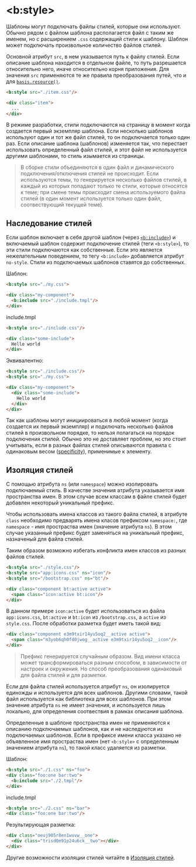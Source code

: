 # \<b:style>

Шаблоны могут подключать файлы стилей, которые они используют. Обычно рядом с файлом шаблона располагается файл с таким же именем, но с расширением `.css` содержащий стили к шаблону. Шаблон может подключать произвольное количество файлов стилей.

Основной атрибут `src`, в нем указывается путь к файлу стилей. Если описание шаблона находится в отдельном файле, то путь разрешается относительно него, иначе относительно корня приложения. Для значения `src` применяются те же правила преобразования путей, что и для [`basis.resource()`](../resources.md#basisresource).

```html
<b:style src="./item.css"/>

<div class="item">
  ...
</div>
```

В режиме разработки, стили подключаются на страницу в момент когда создается первый экземпляр шаблона. Если несколько шаблонов используют один и тот же файл стилей, то он подключается только один раз. Если описание шаблона (шаблонов) изменяется так, что перестает использовать определенный файл стилей, и этот файл не используется другими шаблонами, то стиль изымается из страницы.

> В сборке стили объединяются в один файл и динамического подключения/отключения стилей не происходит. Если используются темы, то генерируется несколько файлов стилей, в каждый из которых попадают только те стили, которые относятся к теме; при смене темы происходит смена используемого файла стилей (в один момент используется только один файл, соотвествующий текущей теме).

## Наследование стилей

Если шаблон включает в себя другой шаблон (через [`<b:include>`](b-include.md)) и включаемый шаблон содержит подключение стилей (теги `<b:style>`), то эти стили подключаются как собственные. Если это является нежелательным поведением, то тегу `<b:include>` добавляется атрибут `no-style`. Стили из подключаемых шаблонов ставятся до собственных.

Шаблон:

```html
<b:style src="./my.css">

<div class="my-component">
  <b:include src="./include.tmpl"/>
</div>
```

include.tmpl

```html
<b:style src="./include.css"/>

<div class="some-include">
  Hello world
</div>
```

Эквивалентно:

```html
<b:style src="./include.css"/>
<b:style src="./my.css">

<div class="my-component">
  <div class="some-include">
    Hello world
  </div>
</div>
```

Так как шаблоны могут инициироваться в любой момент (когда создается их первый экземпляр) и подключать несколько файлов стилей в произвольном порядке, то нельзя полагаться на порядок подключения стилей. Обычно это не доставляет проблем, но это стоит учитывать, если в разных файлах стилей описываются правила с одинаковым весом ([specificity](http://www.w3.org/TR/selectors/#specificity)), применимые к элементу.

## Изоляция стилей

С помощью атрибута `ns` (или `namespace`) можно изолировать подключаемый стиль. В качестве значения атрибута указывается имя пространства имен. В этом случае всем классам в файле стилей будет добавлен некоторый уникальный префикс.

Чтобы использовать имена классов из такого файла стилей, в атрибуте `class` необходимо предварять имена класов префиксом `namespace:`, где `namespace` - имя простраства имен (значение атрибута `ns`). В этом случае указанный префикс будет заменяться на уникальный префикс, назначеный для файла стилей.

Таким образом возможно избегать конфликта имен классов из разных файлов стилей.

```html
<b:style src="./style.css"/>
<b:style src="app:icons.css" ns="icon"/>
<b:style src="/bootstrap.css" ns="bt"/>

<div class="component bt:active active">
  <span class="icon:active bt:icon"/>
</div>
```

В данном примере `icon:active` будет использоваться из файла `app:icons.css`, `bt:active` и `bt:icon` из `/bootstrap.css`, а `active` из `style.css`. После обработки разметка будет иметь такой вид:

```html
<div class="component e3m9txir14yu5oq2__active active">
  <span class="m3yob6qh0fd0jwog__active e3m9txir14yu5oq2__icon"/>
</div>
```

> Префикс генерируется случайным образом. Вид имени класса может трансформироваться разным способом, в зависимости от настроек и окружения. Но способ преобразования одинаковый для файла стилей и для разметки.

Если для файла стилей используется атрибут `ns`, он изолируется единожды и используется для всех шаблонов. Другими словами, такой файл используется как библиотека для всех шаблонов. При этом значение атрибута `ns` не имеет значения, и используется лишь локально, для определения соотвествия в рамках описания шаблона.

Определенные в шаблоне пространства имен не применяются к описанию подключаемых шаблонов, как и не наследуются из подключаемых шаблонов. Если в префиксе имени класса указано не объявленное имя простраства имен (нет `<b:style>` с определенным значением атрибута `ns`), то такой класс удаляется из разметки.

Шаблон:

```html
<b:style src="./1.css" ns="foo">
<div class="foo:one bar:two">
  <b:include src="./2.tmpl"/>
</div>
```

include.tmpl

```html
<b:style src="./2.css" ns="bar">
<div class="foo:one bar:two"/>
```

Результирующая разметка:

```html
<div class="oeuj905r8en1wuvw__one">
  <div class="trisd0m91p24u6ck__two"></div>
</div>
```

Другие возможности изоляции стилей читайте в [Изоляция стилей](isolate-style.md).
